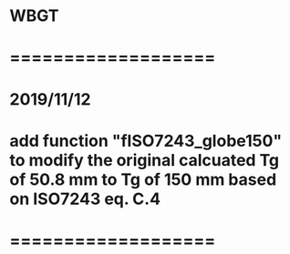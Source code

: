 # WBGT
# ===================
# 2019/11/12 
# add function "fISO7243_globe150" to modify the original calcuated Tg of 50.8 mm to Tg of 150 mm based on ISO7243 eq. C.4
# ===================